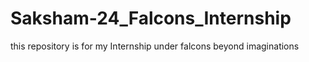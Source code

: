 # Saksham-24_Falcons_Internship
 this repository is for my Internship under falcons  beyond imaginations

